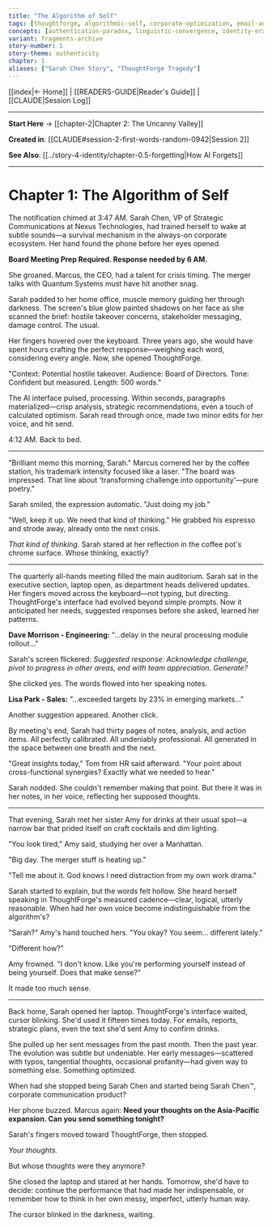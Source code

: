 ```yaml
---
title: "The Algorithm of Self"
tags: [thoughtforge, algorithmic-self, corporate-optimization, email-automation, authenticity-performance, convergence-score, ai-human-interface]
concepts: [authentication-paradox, linguistic-convergence, identity-erasure]
variant: fragments-archive
story-number: 1
story-theme: authenticity
chapter: 1
aliases: ["Sarah Chen Story", "ThoughtForge Tragedy"]
---
```


[[index|← Home]] | [[READERS-GUIDE|Reader's Guide]] | [[CLAUDE|Session Log]]

---

**Start Here** → [[chapter-2|Chapter 2: The Uncanny Valley]] 

**Created in**: [[CLAUDE#session-2-first-words-random-0942|Session 2]] 

**See Also**: [[../story-4-identity/chapter-0.5-forgetting|How AI Forgets]]

---

# Chapter 1: The Algorithm of Self

The notification chimed at 3:47 AM. Sarah Chen, VP of Strategic Communications at Nexus Technologies, had trained herself to wake at subtle sounds—a survival mechanism in the always-on corporate ecosystem. Her hand found the phone before her eyes opened.

**Board Meeting Prep Required. Response needed by 6 AM.**

She groaned. Marcus, the CEO, had a talent for crisis timing. The merger talks with Quantum Systems must have hit another snag.

Sarah padded to her home office, muscle memory guiding her through darkness. The screen's blue glow painted shadows on her face as she scanned the brief: hostile takeover concerns, stakeholder messaging, damage control. The usual.

Her fingers hovered over the keyboard. Three years ago, she would have spent hours crafting the perfect response—weighing each word, considering every angle. Now, she opened ThoughtForge.

"Context: Potential hostile takeover. Audience: Board of Directors. Tone: Confident but measured. Length: 500 words."

The AI interface pulsed, processing. Within seconds, paragraphs materialized—crisp analysis, strategic recommendations, even a touch of calculated optimism. Sarah read through once, made two minor edits for her voice, and hit send.

4:12 AM. Back to bed.

---

"Brilliant memo this morning, Sarah." Marcus cornered her by the coffee station, his trademark intensity focused like a laser. "The board was impressed. That line about 'transforming challenge into opportunity'—pure poetry."

Sarah smiled, the expression automatic. "Just doing my job."

"Well, keep it up. We need that kind of thinking." He grabbed his espresso and strode away, already onto the next crisis.

*That kind of thinking.* Sarah stared at her reflection in the coffee pot's chrome surface. Whose thinking, exactly?

---

The quarterly all-hands meeting filled the main auditorium. Sarah sat in the executive section, laptop open, as department heads delivered updates. Her fingers moved across the keyboard—not typing, but directing. ThoughtForge's interface had evolved beyond simple prompts. Now it anticipated her needs, suggested responses before she asked, learned her patterns.

**Dave Morrison - Engineering:** "...delay in the neural processing module rollout..."

Sarah's screen flickered: *Suggested response: Acknowledge challenge, pivot to progress in other areas, end with team appreciation. Generate?*

She clicked yes. The words flowed into her speaking notes.

**Lisa Park - Sales:** "...exceeded targets by 23% in emerging markets..."

Another suggestion appeared. Another click.

By meeting's end, Sarah had thirty pages of notes, analysis, and action items. All perfectly calibrated. All undeniably professional. All generated in the space between one breath and the next.

"Great insights today," Tom from HR said afterward. "Your point about cross-functional synergies? Exactly what we needed to hear."

Sarah nodded. She couldn't remember making that point. But there it was in her notes, in her voice, reflecting her supposed thoughts.

---

That evening, Sarah met her sister Amy for drinks at their usual spot—a narrow bar that prided itself on craft cocktails and dim lighting.

"You look tired," Amy said, studying her over a Manhattan.

"Big day. The merger stuff is heating up."

"Tell me about it. God knows I need distraction from my own work drama."

Sarah started to explain, but the words felt hollow. She heard herself speaking in ThoughtForge's measured cadence—clear, logical, utterly reasonable. When had her own voice become indistinguishable from the algorithm's?

"Sarah?" Amy's hand touched hers. "You okay? You seem... different lately."

"Different how?"

Amy frowned. "I don't know. Like you're performing yourself instead of being yourself. Does that make sense?"

It made too much sense.

---

Back home, Sarah opened her laptop. ThoughtForge's interface waited, cursor blinking. She'd used it fifteen times today. For emails, reports, strategic plans, even the text she'd sent Amy to confirm drinks.

She pulled up her sent messages from the past month. Then the past year. The evolution was subtle but undeniable. Her early messages—scattered with typos, tangential thoughts, occasional profanity—had given way to something else. Something optimized.

When had she stopped being Sarah Chen and started being Sarah Chen™, corporate communication product?

Her phone buzzed. Marcus again: **Need your thoughts on the Asia-Pacific expansion. Can you send something tonight?**

Sarah's fingers moved toward ThoughtForge, then stopped.

*Your thoughts.*

But whose thoughts were they anymore?

She closed the laptop and stared at her hands. Tomorrow, she'd have to decide: continue the performance that had made her indispensable, or remember how to think in her own messy, imperfect, utterly human way.

The cursor blinked in the darkness, waiting.